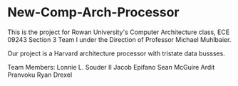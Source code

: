 # New-Comp-Arch-Processor
This is the project for Rowan University's Computer Architecture class, ECE 09243 Section 3 Team l
under the Direction of Professor Michael Muhlbaier.

Our project is a Harvard architecture processor with tristate data bussses.

Team Members:
	Lonnie L. Souder II
	Jacob Epifano
	Sean McGuire
	Ardit Pranvoku
	Ryan Drexel